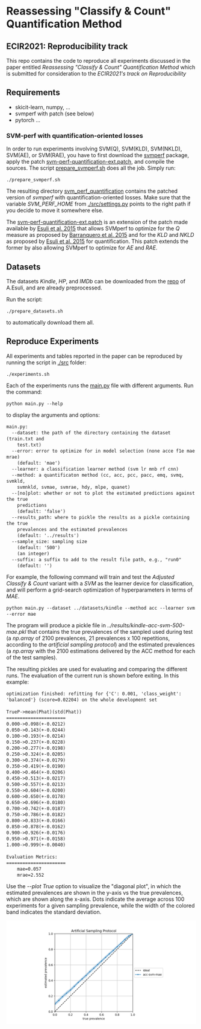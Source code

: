 
# Reassessing "Classify & Count" Quantification Method

## ECIR2021: Reproducibility track

This repo contains the code to reproduce all experiments discussed 
in the paper entitled _Reassessing "Classify & Count" Quantification Method_
which is submitted for consideration to the _ECIR2021's track on Reproducibility_

## Requirements
* skicit-learn, numpy, ...
* svmperf with patch (see below)
* pytorch ...

### SVM-perf with quantification-oriented losses
In order to run experiments involving SVM(Q), SVM(KLD), SVM(NKLD),
SVM(AE), or SVM(RAE), you have to first download the 
[svmperf](http://www.cs.cornell.edu/people/tj/svm_light/svm_perf.html) 
package, apply the patch 
[svm-perf-quantification-ext.patch](./svm-perf-quantification-ext.patch), and compile the sources.
The script [prepare_svmperf.sh](prepare_svmperf.sh) does all the job. Simply run:

```
./prepare_svmperf.sh
```
The resulting directory [svm_perf_quantification](./svm_perf_quantification) contains the
patched version of _svmperf_ with quantification-oriented losses. Make sure that the variable
_SVM_PERF_HOME_ from [./src/settings.py](./src/settings.py) points to the right path if you
decide to move it somewhere else.

The [svm-perf-quantification-ext.patch](./svm-perf-quantification-ext.patch) is an extension of the patch made available by
[Esuli et al. 2015](https://dl.acm.org/doi/abs/10.1145/2700406?casa_token=8D2fHsGCVn0AAAAA:ZfThYOvrzWxMGfZYlQW_y8Cagg-o_l6X_PcF09mdETQ4Tu7jK98mxFbGSXp9ZSO14JkUIYuDGFG0) 
that allows SVMperf to optimize for
the _Q_ measure as proposed by [Barranquero et al. 2015](https://www.sciencedirect.com/science/article/abs/pii/S003132031400291X) 
and for the _KLD_ and _NKLD_ as proposed by [Esuli et al. 2015](https://dl.acm.org/doi/abs/10.1145/2700406?casa_token=8D2fHsGCVn0AAAAA:ZfThYOvrzWxMGfZYlQW_y8Cagg-o_l6X_PcF09mdETQ4Tu7jK98mxFbGSXp9ZSO14JkUIYuDGFG0)
for quantification.
This patch extends the former by also allowing SVMperf to optimize for 
_AE_ and _RAE_.

## Datasets
The datasets _Kindle_, _HP_, and _IMDb_ can be downloaded from the 
[repo](https://doi.org/10.5281/zenodo.4117827) of A.Esuli, and are 
already preprocessed.

Run the script:
```
./prepare_datasets.sh
```
to automatically download them all.


## Reproduce Experiments
All experiments and tables reported in the paper can be reproduced by running the script in 
[./src](./src) folder:

```
./experiments.sh
``` 
Each of the experiments runs the [main.py](src/main.py) file with different arguments. 
Run the command:
```
python main.py --help
```
to display the arguments and options:
```
main.py:
  --dataset: the path of the directory containing the dataset (train.txt and
    test.txt)
  --error: error to optimize for in model selection (none acce f1e mae mrae)
    (default: 'mae')
  --learner: a classification learner method (svm lr mnb rf cnn)
  --method: a quantificaton method (cc, acc, pcc, pacc, emq, svmq, svmkld,
    svmnkld, svmae, svmrae, hdy, mlpe, quanet)
  --[no]plot: whether or not to plot the estimated predictions against the true
    predictions
    (default: 'false')
  --results_path: where to pickle the results as a pickle containing the true
    prevalences and the estimated prevalences
    (default: '../results')
  --sample_size: sampling size
    (default: '500')
    (an integer)
  --suffix: a suffix to add to the result file path, e.g., "run0"
    (default: '')
``` 
For example, the following command will train and test the _Adjusted Classify & Count_ variant 
with a _SVM_ as the learner device for classification, and will perform a grid-search
optimization of hyperparameters in terms of _MAE_. 
```
python main.py --dataset ../datasets/kindle --method acc --learner svm --error mae
```
The program will produce a pickle file in _../results/kindle-acc-svm-500-mae.pkl_ that contains 
the true prevalences of the sampled used during test (a _np.array_ of 2100 prevalences, 
21 prevalences x 100 repetitions, according to the _artificial sampling protocol_) and 
the estimated prevalences 
(a _np.array_ with the 2100 estimations delivered by the ACC method for each of the test 
samples). 

The resulting pickles are used for evaluating and comparing the different runs.
The evaluation of the current run is shown before exiting. In this example:

```
optimization finished: refitting for {'C': 0.001, 'class_weight': 'balanced'} (score=0.02204) on the whole development set

TrueP->mean(Phat)(std(Phat))
======================
0.000->0.098(+-0.0212)
0.050->0.143(+-0.0244)
0.100->0.193(+-0.0214)
0.150->0.237(+-0.0228)
0.200->0.277(+-0.0198)
0.250->0.324(+-0.0205)
0.300->0.374(+-0.0179)
0.350->0.419(+-0.0190)
0.400->0.464(+-0.0206)
0.450->0.513(+-0.0217)
0.500->0.557(+-0.0213)
0.550->0.604(+-0.0200)
0.600->0.650(+-0.0178)
0.650->0.696(+-0.0180)
0.700->0.742(+-0.0187)
0.750->0.786(+-0.0182)
0.800->0.833(+-0.0166)
0.850->0.878(+-0.0162)
0.900->0.926(+-0.0176)
0.950->0.971(+-0.0158)
1.000->0.999(+-0.0040)

Evaluation Metrics:
======================
	mae=0.057
	mrae=2.552
```

Use the _--plot True_ option to visualize the "diagonal plot", in which the estimated prevalences
are shown in the y-axis vs the true prevalences, which are shown along the x-axis.
Dots indicate the average across 100 experiments for a given sampling prevalence, while the
width of the colored band indicates the standard deviation. 

![](acc-svm-mae.png )

